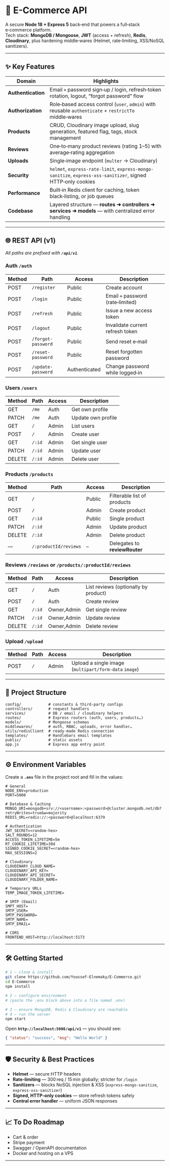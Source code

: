 # 🛒 E-Commerce API

A secure **Node 18 + Express 5** back‑end that powers a full‑stack e‑commerce platform.  
Tech stack: **MongoDB / Mongoose**, **JWT** (access + refresh), **Redis**, **Cloudinary**, plus hardening middle‑wares (Helmet, rate‑limiting, XSS/NoSQL sanitizers).

---

## ✨ Key Features

| Domain | Highlights |
| ------ | ---------- |
| **Authentication** | Email + password sign‑up / login, refresh‑token rotation, logout, “forgot password” flow |
| **Authorization**  | Role‑based access control (`user`, `admin`) with reusable `authenticate` + `restrictTo` middle‑wares |
| **Products**       | CRUD, Cloudinary image upload, slug generation, featured flag, tags, stock management |
| **Reviews**        | One‑to‑many product reviews (rating 1–5) with average‑rating aggregation |
| **Uploads**        | Single‑image endpoint (`multer` → Cloudinary) |
| **Security**       | `helmet`, `express-rate-limit`, `express-mongo-sanitize`, `express-xss-sanitizer`, signed HTTP‑only cookies |
| **Performance**    | Built‑in Redis client for caching, token black‑listing, or job queues |
| **Codebase**       | Layered structure — **routes ➜ controllers ➜ services ➜ models** — with centralized error handling |

---

## 🌐 REST API (v1)

_All paths are prefixed with **`/api/v1`**._

### Auth `/auth`

| Method | Path | Access | Description |
| ------ | ---- | ------ | ----------- |
| POST   | `/register`        | Public        | Create account |
| POST   | `/login`           | Public        | Email + password (rate‑limited) |
| POST   | `/refresh`         | Public        | Issue a new access token |
| POST   | `/logout`          | Public        | Invalidate current refresh token |
| POST   | `/forgot-password` | Public        | Send reset e‑mail |
| POST   | `/reset-password`  | Public        | Reset forgotten password |
| POST   | `/update-password` | Authenticated | Change password while logged‑in |

### Users `/users`

| Method | Path   | Access | Description        |
| ------ | ------ | ------ | ------------------ |
| GET    | `/me`  | Auth   | Get own profile    |
| PATCH  | `/me`  | Auth   | Update own profile |
| GET    | `/`    | Admin  | List users         |
| POST   | `/`    | Admin  | Create user        |
| GET    | `/:id` | Admin  | Get single user    |
| PATCH  | `/:id` | Admin  | Update user        |
| DELETE | `/:id` | Admin  | Delete user        |

### Products `/products`

| Method | Path     | Access | Description               |
| ------ | -------- | ------ | ------------------------- |
| GET    | `/`      | Public | Filterable list of products |
| POST   | `/`      | Admin  | Create product            |
| GET    | `/:id`   | Public | Single product            |
| PATCH  | `/:id`   | Admin  | Update product            |
| DELETE | `/:id`   | Admin  | Delete product            |
| —      | `/:productId/reviews` | – | Delegates to **reviewRouter** |

### Reviews `/reviews` or `/products/:productId/reviews`

| Method | Path   | Access | Description                          |
| ------ | ------ | ------ | ------------------------------------ |
| GET    | `/`    | Auth   | List reviews (optionally by product) |
| POST   | `/`    | Auth   | Create review                        |
| GET    | `/:id` | Owner,Admin  | Get single review                    |
| PATCH  | `/:id` | Owner,Admin  | Update review                        |
| DELETE | `/:id` | Owner,Admin  | Delete review                        |

### Upload `/upload`

| Method | Path | Access | Description                                            |
| ------ | ---- | ------ | ------------------------------------------------------ |
| POST   | `/`  | Admin  | Upload a single image (`multipart/form-data` `image`) |

---

## 📂 Project Structure

```text
config/            # constants & third‑party configs
controllers/       # request handlers
services/          # DB / email / cloudinary helpers
routes/            # Express routers (auth, users, products…)
models/            # Mongoose schemas
middlewares/       # auth, RBAC, uploads, error handler…
utils/redisClient  # ready‑made Redis connection
templates/         # Handlebars email templates
public/            # static assets
app.js             # Express app entry point
```

---

## ⚙️ Environment Variables

Create a **`.env`** file in the project root and fill in the values:

```dotenv
# General
NODE_ENV=production
PORT=5000

# Database & Caching
MONGO_URI=mongodb+srv://<username>:<password>@cluster.mongodb.net/db?retryWrites=true&w=majority
REDIS_URL=redis://:<password>@localhost:6379

# Authentication
JWT_SECRET=<random-hex>
SALT_ROUNDS=12
ACCESS_TOKEN_LIFETIME=5m
RT_COOKIE_LIFETIME=30d
SIGNED_COOKIE_SECRET=<random-hex>
MAX_SESSIONS=2

# Cloudinary
CLOUDINARY_CLOUD_NAME=
CLOUDINARY_API_KEY=
CLOUDINARY_API_SECRET=
CLOUDINARY_FOLDER_NAME=

# Temporary URLs
TEMP_IMAGE_TOKEN_LIFETIME=

# SMTP (Email)
SMPT_HOST=
SMTP_USER=
SMTP_PASSWORD=
SMTP_NAME=
SMTP_EMAIL=

# CORS
FRONTEND_HOST=http://localhost:5173
```

---

## 🛠️ Getting Started

```bash
# 1 – clone & install
git clone https://github.com/Youssef-Elnemaky/E-Commerce.git
cd E-Commerce
npm install

# 2 – configure environment
# (paste the .env block above into a file named .env)

# 3 – ensure MongoDB, Redis & Cloudinary are reachable
# 4 – run the server
npm start
```

Open **`http://localhost:5000/api/v1`** — you should see:

```json
{ "status": "success", "msg": "Hello World" }
```

---

## 🛡️ Security & Best Practices

* **Helmet** — secure HTTP headers  
* **Rate‑limiting** — 300 req / 15 min globally; stricter for `/login`  
* **Sanitizers** — blocks NoSQL injection & XSS (`express-mongo-sanitize`, `express-xss-sanitizer`)  
* **Signed, HTTP‑only cookies** — store refresh tokens safely  
* **Central error handler** — uniform JSON responses  

---

## 📈 To Do Roadmap

* Cart & order 
* Stripe payment
* Swagger / OpenAPI documentation  
* Docker and hosting on a VPS
---
